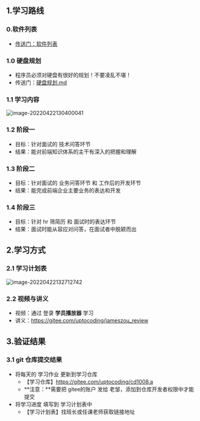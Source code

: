 ## 1.学习路线

### 0.软件列表

+ [传送门：软件列表](https://gitee.com/uptocoding/softwarelist)

### 1.0 硬盘规划

+ 程序员必须对硬盘有很好的规划！不要凌乱不堪！
+ 传送门：[硬盘规划.md](./00硬盘规划.md)

### 1.1 学习内容

![image-20220422130400041](https://md-1259458491.cos.ap-nanjing.myqcloud.com/teach/assets/image-20220422130400041.png)

### 1.2 阶段一

+ 目标：针对面试的 技术问答环节
+ 结果：能对前端知识体系的主干有深入的把握和理解

### 1.3 阶段二

+ 目标：针对面试的 业务问答环节 和 工作后的开发环节
+ 结果：能完成前端企业主要业务的表达和开发

### 1.4 阶段三

+ 目标：针对 hr 筛简历 和 面试时的表达环节
+ 结果：面试时能从容应对问答，在面试者中脱颖而出

## 2.学习方式

### 2.1 学习计划表

![image-20220422132712742](https://md-1259458491.cos.ap-nanjing.myqcloud.com/teach/assets/image-20220422132712742.png)

### 2.2 视频与讲义

+ 视频：通过 登录 **学员播放器** 学习
+ 讲义：https://gitee.com/uptocoding/jameszou_review

## 3.验证结果

### 3.1 git 仓库提交结果

+ 将每天的 学习作业 更新到学习仓库
  + 【学习仓库】https://gitee.com/uptocoding/cd1008.a
  + **注意：**需要把 gitee的账户 发给 老邹，添加到仓库开发者权限中才能提交
+ 将学习进度 填写到 学习计划表中
  + 【学习计划表】找班长或任课老师获取链接地址

